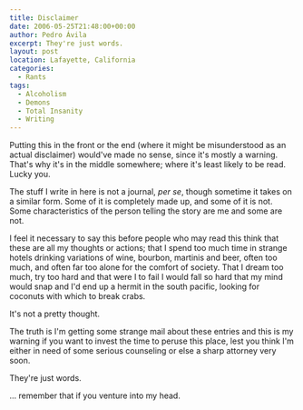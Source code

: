 ```yaml
---
title: Disclaimer
date: 2006-05-25T21:48:00+00:00
author: Pedro Ávila
excerpt: They're just words.
layout: post
location: Lafayette, California
categories:
  - Rants
tags:
  - Alcoholism
  - Demons
  - Total Insanity
  - Writing
---
```

Putting this in the front or the end (where it might be misunderstood as an actual disclaimer) would've made no sense, since it's mostly a warning. That's why it's in the middle somewhere; where it's least likely to be read. Lucky you.

The stuff I write in here is not a journal, _per se_, though sometime it takes on a similar form. Some of it is completely made up, and some of it is not. Some characteristics of the person telling the story are me and some are not.

I feel it necessary to say this before people who may read this think that these are all my thoughts or actions; that I spend too much time in strange hotels drinking variations of wine, bourbon, martinis and beer, often too much, and often far too alone for the comfort of society. That I dream too much, try too hard and that were I to fail I would fall so hard that my mind would snap and I'd end up a hermit in the south pacific, looking for coconuts with which to break crabs.

It's not a pretty thought.

The truth is I'm getting some strange mail about these entries and this is my warning if you want to invest the time to peruse this place, lest you think I'm either in need of some serious counseling or else a sharp attorney very soon.

They're just words.

... remember that if you venture into my head.